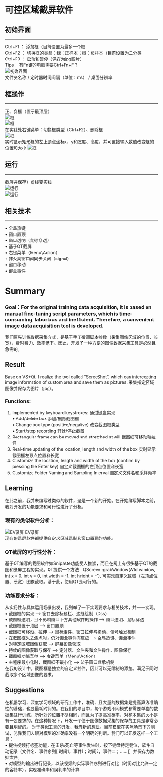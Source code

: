 # 可控区域截屏软件<br>

## 初始界面
---
Ctrl+F1 ： 添加框（目前设置为最多一个框<br>
Ctrl+F2 ： 切换框的类型：绿：正样本；橙：负样本（目前设置为二分类<br>
Ctrl+F3 ： 启动和暂停（保存为jpg图片）<br>
Tips： 有Fn键的电脑需要Ctrl+Fn+F？ <br>
![初始界面](https://github.com/sustcpengyubin/QtExample/blob/master/ScreenShot/images/origin.png)  
文件夹名称 / 定时器时间间隔（单位：ms） / 桌面分辨率<br>
## 框操作
---
正、负框（置于最顶层）<br>
![框](https://github.com/sustcpengyubin/QtExample/blob/master/ScreenShot/images/positive.png)  
![框](https://github.com/sustcpengyubin/QtExample/blob/master/ScreenShot/images/negative.png)  
在实线处右键菜单：切换框类型（Ctrl+F2）、删除框<br>
![框](https://github.com/sustcpengyubin/QtExample/blob/master/ScreenShot/images/menu.png)  
实时显示矩形框的左上顶点坐标x、y和宽度、高度，并可直接输入数值改变框的位置和大小
![框](https://github.com/sustcpengyubin/QtExample/blob/master/ScreenShot/images/valueSet.jpg)  
## 运行
---
截屏并保存）虚线变实线<br>
![运行](https://github.com/sustcpengyubin/QtExample/blob/master/ScreenShot/images/save.png)  
![运行](https://github.com/sustcpengyubin/QtExample/blob/master/ScreenShot/images/result.jpg)  

## 相关技术
---
•	全局热键<br>
•	窗口置顶<br>
•	窗口透明（鼠标穿透）<br>
•	基于QT截屏<br>
•	右键菜单（Menu\Action）<br>
•	非父类窗口间同步关闭（signal）<br>
•	窗口移动<br>
•	键盘事件<br>

# Summary
### Goal：For the original training data acquisition, it is based on manual fine-tuning script parameters, which is time-consuming, laborious and inefficient. Therefore, a convenient image data acquisition tool is developed.  <br>
我们原先训练数据采集方式，是基于手工微调脚本参数（采集图像区域的位置，长宽），费时费力、效率低下。因此，开发了一种方便的图像数据采集工具是必然且急需的。<br>
## Result
Base on VS+Qt, I realize the tool called “ScreeShot”, which can intercepting image information of custom area and save them as pictures. 采集指定区域图像并保存为图片（jpg）。<br>
### Functions:
1.	Implemented by keyboard keystrokes:  通过键盘实现<br>
•	Add/delete box  添加/删除截图框<br>
•	Change box type (positive/negative) 改变截图框类型<br>
•	Start/stop recording 开始/停止截图<br>
2.	Rectangular frame can be moved and stretched at will 截图框可移动和拉伸<br>
3.	Real-time updating of the location, length and width of the box 实时显示截图框左顶点位置和长宽<br>
4.	Customize the location, length and width of the box (confirm by pressing the Enter key) 自定义截图框的左顶点位置和长宽<br>
5.	Customize Folder Naming and Sampling Interval 自定义文件名和采样频率<br>

## Learning
在此之前，我并未编写过类似的软件，这是一个新的开始。在开始编写脚本之前，我对开发的功能要求和可行性进行了分析。<br>
### 现有的类似软件分析：
 ![EV录屏](https://github.com/sustcpengyubin/QtExample/blob/master/ScreenShot/images/Ev.jpg) 
EV录屏<br>
现有的录屏软件都提供自定义区域录制和窗口置顶的功能。<br>

### QT截屏的可行性分析：
基于QT编写的截图软件如Snipaste功能受人推崇，而且在网上有很多基于QT的截图和录屏工程的实现。QT提供一个方法：QScreen::grabWindow(WId window, int x = 0, int y = 0, int width = -1, int height = -1), 可实现自定义区域（左顶点位置、长宽）图像截取。基于此，使用QT是可行的。<br>

### 功能要求分析：
从实用性与具体运用场景出发，我列举了一下实现要求与相关技术，并一一实现。<br>
•	截图框的实现  --> 窗口去除标题栏、边框绘制（Css）<br>
•	截图框透明，且不影响窗口下方其他软件的操作  -->  窗口透明、鼠标穿透<br>
•	截图框置于顶层 -->  窗口置顶<br>
•	截图框可移动、拉伸 --> 鼠标事件、窗口拉伸与移动、信号触发机制<br>
•	在截图框失去焦点时，仍对键盘事件有反应  --> 全局热键、键盘事件<br>
•	对特定区域图像获取  --> 屏幕图像获取<br>
•	持续的图像获取与保存 --> 定时器、文件夹和文件操作、图像保存<br>
•	截图框功能菜单 --> 右键菜单（Menu\Action）<br>
•	主程序最小化时，截图框不最小化 --> 父子窗口继承机制<br>
在我的设计中，截图框是独立的自定义控件，因此可以无限制的添加。满足于同时截取多个区域图像的要求。<br>

## Suggestions 
在机器学习、深度学习领域的研究工作中，准确、且大量的数据集是提高算法准确性的基础，也是最耗时间的。在我们的项目中，每个游戏不同模式都需要单独的数据集进行训练，所针对的位置不尽相同，而且为了提高准确率，对样本集的大小是有一定要求的。在这种情况下，开发一个便于图像数据采集的保存的工具是非常必要且明智的。
对于类似工具的开发，我有新的想法。目前模型在实际场景下的测试，光靠我们人眼对模型的准确率没有一个明确的判断。我们可以开发这样一个工具：<br>
•	提供视频打标签功能，在击杀/死亡等事件发生时，按下键盘特定键位，软件自动记录（文件名、事件序列[ 时间1，事件1；时间2，事件二；……]）并保存为数据文件。<br>
•	对模型的输出进行记录，以该视频的实际事件序列进行对比（时间对比允许一定的容错率），实现准确率和误判率的计算<br>
